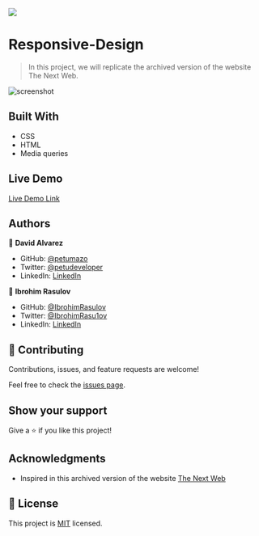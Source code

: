 
![](https://img.shields.io/badge/Microverse-blueviolet)

# Responsive-Design

> In this project, we will replicate the archived version of the website The Next Web.

![screenshot](https://github.com/petumazo/Responsive-Design/blob/main/Img/project-screenshot.png)

## Built With

- CSS
- HTML
- Media queries

## Live Demo

[Live Demo Link](https://petumazo.github.io/Responsive-Design/)


## Authors

👤 **David Alvarez**

- GitHub: [@petumazo](https://github.com/petumazo)
- Twitter: [@petudeveloper](https://twitter.com/petudeveloper)
- LinkedIn: [LinkedIn](https://www.linkedin.com/in/david-alvarez-mazzo-777712143/)

👤 **Ibrohim Rasulov**

- GitHub: [@IbrohimRasulov](https://github.com/IbrohimRasulov)
- Twitter: [@IbrohimRasu1ov](https://twitter.com/IbrohimRasu1ov)
- LinkedIn: [LinkedIn](https://www.linkedin.com/in/ibrohim-rasulov-a88352209/)

## 🤝 Contributing

Contributions, issues, and feature requests are welcome!

Feel free to check the [issues page](https://github.com/petumazo/Responsive-Design/issues).

## Show your support

Give a ⭐️ if you like this project!

## Acknowledgments

- Inspired in this archived version of the website [The Next Web](https://perma.cc/M5ZV-Q2D6)

## 📝 License

This project is [MIT](https://github.com/petumazo/Responsive-Design/blob/main/LICENSE.md) licensed.
